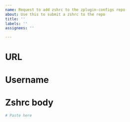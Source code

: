 ```yaml
---
name: Request to add zshrc to the zplugin-configs repo
about: Use this to submit a zshrc to the repo
title: ''
labels: ''
assignees: ''

---
```


# URL

<!-- If applictable, provide an URL pointing to the zshrc -->

# Username

<!-- Provide the username that will be used as the name for the containing directory -->

# Zshrc body

```zsh
# Paste here
```

<!-- If applictable, paste the zshrc here -->
